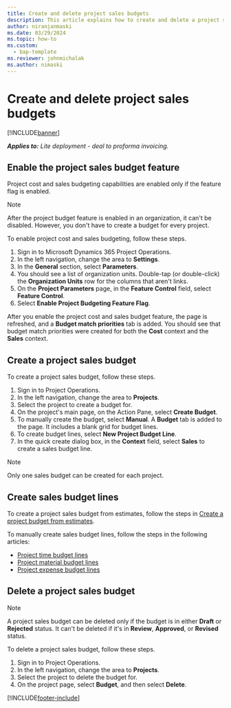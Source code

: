 ```yaml
---
title: Create and delete project sales budgets
description: This article explains how to create and delete a project sales budget.
author: niranjanmaski
ms.date: 03/29/2024
ms.topic: how-to
ms.custom: 
  - bap-template
ms.reviewer: johnmichalak
ms.author: nimaski
---
```


# Create and delete project sales budgets

[!INCLUDE[banner](../../includes/banner.md)]

**_Applies to:_** _Lite deployment - deal to proforma invoicing._

## Enable the project sales budget feature

Project cost and sales budgeting capabilities are enabled only if the feature flag is enabled.

> [!NOTE]
> After the project budget feature is enabled in an organization, it can't be disabled. However, you don't have to create a budget for every project.

To enable project cost and sales budgeting, follow these steps.

1. Sign in to Microsoft Dynamics 365 Project Operations.
1. In the left navigation, change the area to **Settings**.
1. In the **General** section, select **Parameters**.
1. You should see a list of organization units. Double-tap (or double-click) the **Organization Units** row for the columns that aren't links.
1. On the **Project Parameters** page, in the **Feature Control** field, select **Feature Control**.
1. Select **Enable Project Budgeting Feature Flag**.

After you enable the project cost and sales budget feature, the page is refreshed, and a **Budget match priorities** tab is added. You should see that budget match priorities were created for both the **Cost** context and the **Sales** context.

## Create a project sales budget

To create a project sales budget, follow these steps.

1. Sign in to Project Operations.
1. In the left navigation, change the area to **Projects**.
1. Select the project to create a budget for.
1. On the project's main page, on the Action Pane, select **Create Budget**.
1. To manually create the budget, select **Manual**. A **Budget** tab is added to the page. It includes a blank grid for budget lines.
1. To create budget lines, select **New Project Budget Line**.
1. In the quick create dialog box, in the **Context** field, select **Sales** to create a sales budget line.

> [!NOTE]
> Only one sales budget can be created for each project.

## Create sales budget lines

To create a project sales budget from estimates, follow the steps in [Create a project budget from estimates](create-project-budget-from-estimates.md).

To manually create sales budget lines, follow the steps in the following articles:

- [Project time budget lines](project-cost-time-budget-line.md)
- [Project material budget lines](project-cost-material-budget-line.md)
- [Project expense budget lines](project-cost-expense-budget-line.md)

## Delete a project sales budget

> [!NOTE]
> A project sales budget can be deleted only if the budget is in either **Draft** or **Rejected** status. It can't be deleted if it's in **Review**, **Approved**, or **Revised** status.

To delete a project sales budget, follow these steps.

1. Sign in to Project Operations.
1. In the left navigation, change the area to **Projects**.
1. Select the project to delete the budget for.
1. On the project page, select **Budget**, and then select **Delete**.

[!INCLUDE[footer-include](../../includes/footer-banner.md)]
